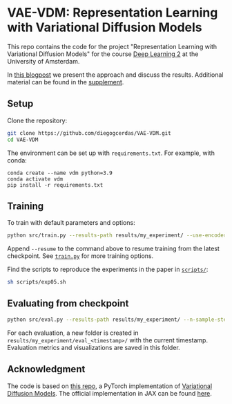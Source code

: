 # VAE-VDM: Representation Learning with Variational Diffusion Models

This repo contains the code for the project "Representation Learning with Variational Diffusion Models" for the course [Deep Learning 2](https://uvadl2c.github.io/) at the University of Amsterdam.

In [this blogpost](blogpost.md) we present the approach and discuss the results.
Additional material can be found in the [supplement](Supplement.pdf).


## Setup

Clone the repository:

```bash
git clone https://github.com/diegogcerdas/VAE-VDM.git
cd VAE-VDM
```

The environment can be set up with `requirements.txt`. For example, with conda:

```
conda create --name vdm python=3.9
conda activate vdm
pip install -r requirements.txt
```


## Training

To train with default parameters and options:

```bash
python src/train.py --results-path results/my_experiment/ --use-encoder
```

Append `--resume` to the command above to resume training from the latest checkpoint. 
See [`train.py`](train.py) for more training options.

Find the scripts to reproduce the experiments in the paper in [`scripts/`](scripts/):

```bash
sh scripts/exp05.sh
```


## Evaluating from checkpoint

```bash
python src/eval.py --results-path results/my_experiment/ --n-sample-steps 1000
```

For each evaluation, a new folder is created in `results/my_experiment/eval_<timestamp>/` with the current timestamp.
Evaluation metrics and visualizations are saved in this folder.


## Acknowledgment

The code is based on [this repo](https://github.com/addtt/variational-diffusion-models), a PyTorch implementation of [Variational Diffusion Models](https://arxiv.org/abs/2107.00630). The official implementation in JAX can be found [here](https://github.com/google-research/vdm).
